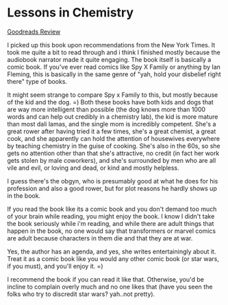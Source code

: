 # Lessons in Chemistry
[Goodreads Review](https://www.goodreads.com/review/show/6509250823)

I picked up this book upon recommendations from the New York Times. It took me quite a bit to read through and i think I finished mostly because the audiobook narrator made it quite engaging. The book itself is basically a comic book. If you've ever read comics like Spy X Family or anything by Ian Fleming, this is basically in the same genre of "yah, hold your disbelief right there" type of books.

It might seem strange to compare Spy x Family to this, but mostly because of the kid and the dog. =) Both these books have both kids and dogs that are way more intelligent than possible (the dog knows more than 1000 words and can help out credibly in a chemistry lab), the kid is more mature than most dali lamas, and the single mom is incredibly competent. She's a great rower after having tried it a few times, she's a great chemist, a great cook, and she apparently can hold the attention of housewives everywhere by teaching chemistry in the guise of cooking. She's also in the 60s, so she gets no attention other than that she's attractive, no credit (in fact her work gets stolen by male coworkers), and she's surrounded by men who are all vile and evil, or loving and dead, or kind and mostly helpless.

I guess there's the obgyn, who is presumably good at what he does for his profession and also a good rower, but for plot reasons he hardly shows up in the book.

If you read the book like its a comic book and you don't demand too much of your brain while reading, you might enjoy the book. I know I didn't take the book seriously while i'm reading, and while there are adult things that happen in the book, no one would say that transformers or marvel comics are adult because characters in them die and that they are at war.

Yes, the author has an agenda, and yes, she writes entertainingly about it. Treat it as a comic book like you would any other comic book (or star wars, if you must), and you'll enjoy it. =)

I recommend the book if you can read it like that. Otherwise, you'd be incline to complain overly much and no one likes that (have you seen the folks who try to discredit star wars? yah..not pretty).